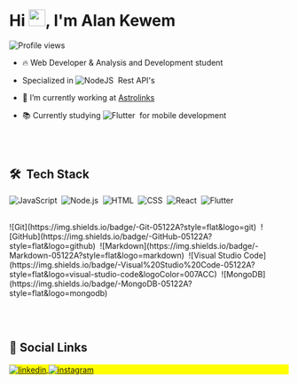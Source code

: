 <h1 align="left">Hi <img src="https://raw.githubusercontent.com/kaueMarques/kaueMarques/master/hi.gif" width="30px">, I'm Alan Kewem</h1>
<p align="left"> <img src="https://komarev.com/ghpvc/?username=kewem&color=green" alt="Profile views" /> </p>

- 🔥 Web Developer & Analysis and Development student

- Specialized in ![NodeJS](https://img.shields.io/badge/-NodeJS-05122A?style=flat&logo=node.js)&nbsp; Rest API's

- 🔭 I’m currently working at [Astrolinks](https://www.astrolinks.com.br/)

- 📚 Currently studying ![Flutter](https://img.shields.io/badge/-Flutter-05122A?style=flat&logo=flutter)&nbsp; for mobile development


<br><br>

## 🛠 &nbsp;Tech Stack

![JavaScript](https://img.shields.io/badge/-JavaScript-05122A?style=flat&logo=javascript)&nbsp;
![Node.js](https://img.shields.io/badge/-Node.js-05122A?style=flat&logo=node.js)&nbsp;
![HTML](https://img.shields.io/badge/-HTML-05122A?style=flat&logo=HTML5)&nbsp;
![CSS](https://img.shields.io/badge/-CSS-05122A?style=flat&logo=CSS3&logoColor=1572B6)&nbsp;
![React](https://img.shields.io/badge/-React-05122A?style=flat&logo=react)&nbsp;
![Flutter](https://img.shields.io/badge/-Flutter-05122A?style=flat&logo=flutter)&nbsp;

<br>
![Git](https://img.shields.io/badge/-Git-05122A?style=flat&logo=git)&nbsp;
![GitHub](https://img.shields.io/badge/-GitHub-05122A?style=flat&logo=github)&nbsp;
![Markdown](https://img.shields.io/badge/-Markdown-05122A?style=flat&logo=markdown)&nbsp;
![Visual Studio Code](https://img.shields.io/badge/-Visual%20Studio%20Code-05122A?style=flat&logo=visual-studio-code&logoColor=007ACC)&nbsp;
![MongoDB](https://img.shields.io/badge/-MongoDB-05122A?style=flat&logo=mongodb)&nbsp;

<br><br>

## 🔗&nbsp;Social Links

<p align="left" style="background:yellow">
<a href="https://www.linkedin.com/in/kewem/" target="_blank">
  <img align="center" src="https://img.shields.io/badge/-kewem-05122A?style=flat&logo=linkedin" alt="linkedin"/>
</a>
<a href="https://www.instagram.com/kewem_cg/" target="_blank">
 <img align="center" src="https://img.shields.io/badge/-kewem_cg-05122A?style=flat&logo=instagram" alt="instagram"/>
</a>
</p>
